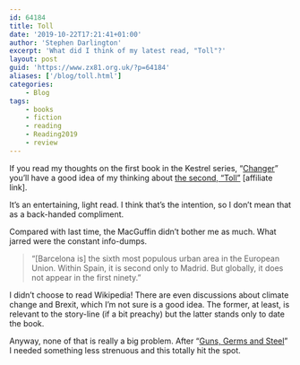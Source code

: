 ```yaml
---
id: 64184
title: Toll
date: '2019-10-22T17:21:41+01:00'
author: 'Stephen Darlington'
excerpt: 'What did I think of my latest read, "Toll"?'
layout: post
guid: 'https://www.zx81.org.uk/?p=64184'
aliases: ['/blog/toll.html']
categories:
    - Blog
tags:
    - books
    - fiction
    - reading
    - Reading2019
    - review
---
```


If you read my thoughts on the first book in the Kestrel series, “[Changer](/blog/changer.html)” you’ll have a good idea of my thinking about [the second, “Toll”](https://amzn.to/2nUhDHs) [affiliate link].

It’s an entertaining, light read. I think that’s the intention, so I don’t mean that as a back-handed compliment.

Compared with last time, the MacGuffin didn’t bother me as much. What jarred were the constant info-dumps.

> “\[Barcelona is\] the sixth most populous urban area in the European Union. Within Spain, it is second only to Madrid. But globally, it does not appear in the first ninety.”

I didn’t choose to read Wikipedia! There are even discussions about climate change and Brexit, which I’m not sure is a good idea. The former, at least, is relevant to the story-line (if a bit preachy) but the latter stands only to date the book.

Anyway, none of that is really a big problem. After “[Guns, Germs and Steel](/blog/guns-germs-and-steel.html)” I needed something less strenuous and this totally hit the spot.